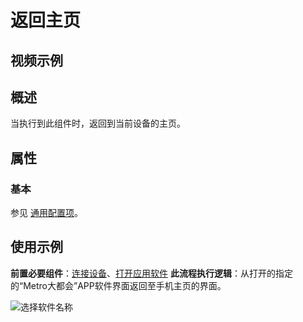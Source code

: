 # 返回主页

## 视频示例

## 概述

当执行到此组件时，返回到当前设备的主页。

## 属性

### 基本

参见 [通用配置项](../Appendix/CommonConfigurationItems.md)。

## 使用示例

**前置必要组件**：[连接设备](./MobileConnect.md)、[打开应用软件](../PhoneAutomation/MobileStartApp.md)
**此流程执行逻辑**：从打开的指定的“Metro大都会”APP软件界面返回至手机主页的界面。

![选择软件名称](https://docimages.blob.core.chinacloudapi.cn/images/Activities/openapp20201222.png)
